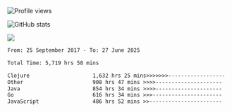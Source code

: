 ![Profile views](https://komarev.com/ghpvc/?username=liuchong)

![GitHub stats](https://github-readme-stats.vercel.app/api?username=liuchong&show_icons=true)

<img src="https://cr-skills-chart-widget.azurewebsites.net/api/api?username=liuchong&skills=Java,JavaScript,Python,Go,Rust,Zig&show-other-skills=true"/>

<!--START_SECTION:waka-->

```txt
From: 25 September 2017 - To: 27 June 2025

Total Time: 5,719 hrs 58 mins

Clojure                    1,632 hrs 25 mins>>>>>>>------------------   28.54 %
Other                      908 hrs 47 mins >>>>---------------------   15.89 %
Java                       854 hrs 34 mins >>>>---------------------   14.94 %
Go                         616 hrs 34 mins >>>----------------------   10.78 %
JavaScript                 486 hrs 52 mins >>-----------------------   08.51 %
```

<!--END_SECTION:waka-->
